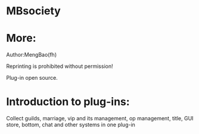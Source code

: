 # MBsociety
# More:
Author:MengBao(fh)

Reprinting is prohibited without permission!

Plug-in open source.

# Introduction to plug-ins:
Collect guilds, marriage, vip and its management, op management, title, GUI store, bottom, chat and other systems in one plug-in 
